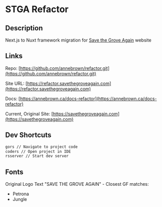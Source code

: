 # STGA Refactor

## Description

Next.js to Nuxt framework migration for [Save the Grove Again](https://savethegroveagain.com) website

## Links

Repo: [https://github.com/annebrown/refactor.git](https://github.com/annebrown/refactor.git)

Site URL: [https://refactor.savethegroveagain.com](https://refactor.savethegroveagain.com)

Docs: [https://annebrown.ca/docs-refactor](https://annebrown.ca/docs-refactor)

Current, Original Site: [https://savethegroveagain.com](https://savethegroveagain.com)

## Dev Shortcuts

```bash
gors // Navigate to project code
coders // Open project in IDE
rsserver // Start dev server
```

## Fonts

Original Logo Text "SAVE THE GROVE AGAIN" - Closest GF matches:

- Petrona
- Jungle
